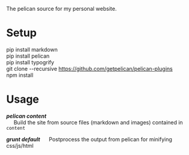 The pelican source for my personal website.

# Setup
pip install markdown  
pip install pelican  
pip install typogrify  
git clone --recursive https://github.com/getpelican/pelican-plugins  
npm install


# Usage
***pelican content***  
&nbsp;&nbsp;&nbsp;&nbsp;&nbsp;Build the site from source files (markdown and images) contained in `content`

***grunt default***
&nbsp;&nbsp;&nbsp;&nbsp;&nbsp;Postprocess the output from pelican for minifying css/js/html


